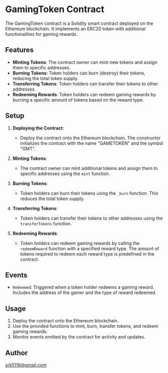 # GamingToken Contract 

The GamingToken contract is a Solidity smart contract deployed on the Ethereum blockchain. It implements an ERC20 token with additional functionalities for gaming rewards.

## Features

- **Minting Tokens**: The contract owner can mint new tokens and assign them to specific addresses.
- **Burning Tokens**: Token holders can burn (destroy) their tokens, reducing the total token supply.
- **Transferring Tokens**: Token holders can transfer their tokens to other addresses.
- **Redeeming Rewards**: Token holders can redeem gaming rewards by burning a specific amount of tokens based on the reward type.

## Setup

1. **Deploying the Contract**:
   - Deploy the contract onto the Ethereum blockchain. The constructor initializes the contract with the name "GAMETOKEN" and the symbol "GMT".

2. **Minting Tokens**:
   - The contract owner can mint additional tokens and assign them to specific addresses using the `mint` function.

3. **Burning Tokens**:
   - Token holders can burn their tokens using the `_burn` function. This reduces the total token supply.

4. **Transferring Tokens**:
   - Token holders can transfer their tokens to other addresses using the `transferTokens` function.

5. **Redeeming Rewards**:
   - Token holders can redeem gaming rewards by calling the `redeemReward` function with a specified reward type. The amount of tokens required to redeem each reward type is predefined in the contract.

## Events

- `Redeemed`: Triggered when a token holder redeems a gaming reward. Includes the address of the gamer and the type of reward redeemed.

## Usage

1. Deploy the contract onto the Ethereum blockchain.
2. Use the provided functions to mint, burn, transfer tokens, and redeem gaming rewards.
3. Monitor events emitted by the contract for activity and updates.

## Author

srk5116@gmail.com
